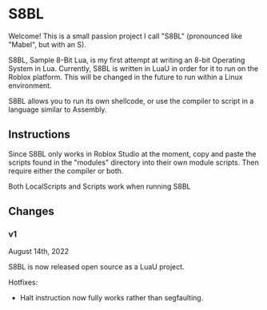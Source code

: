 # S8BL
Welcome! This is a small passion project I call "S8BL" (pronounced like "Mabel", but with an S).

S8BL, Sample 8-Bit Lua, is my first attempt at writing an 8-bit Operating System in Lua. Currently, S8BL is written in LuaU in order for it to run on the Roblox platform. This will be changed in the future to run within a Linux environment.

S8BL allows you to run its own shellcode, or use the compiler to script in a language similar to Assembly.

## Instructions
Since S8BL only works in Roblox Studio at the moment, copy and paste the scripts found in the "modules" directory into their own module scripts. Then require either the compiler or both.

Both LocalScripts and Scripts work when running S8BL

## Changes
### v1
August 14th, 2022

S8BL is now released open source as a LuaU project.

Hotfixes:
- Halt instruction now fully works rather than segfaulting.
